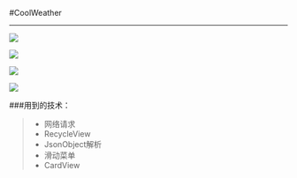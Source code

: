 
#CoolWeather

---

![](http://ww1.sinaimg.cn/large/0077HGE3gy1fsdi0wa4dnj30u01hcnpe.jpg)

![](http://ww1.sinaimg.cn/large/0077HGE3gy1fsdi3ed9z0j30u01hcgw4.jpg)

![](http://ww1.sinaimg.cn/large/0077HGE3gy1fsdi3zcu32j30u01hc134.jpg)

![](http://ww1.sinaimg.cn/large/0077HGE3gy1fsdi4i4n74j30u01hcdr5.jpg)



###用到的技术：

>* 网络请求
>* RecycleView
>* JsonObject解析
>* 滑动菜单
>* CardView

